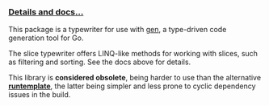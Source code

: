 ### [Details and docs...](https://clipperhouse.github.io/gen/slice/)

This package is a typewriter for use with [gen](https://github.com/clipperhouse/gen), a type-driven code generation tool for Go.

The slice typewriter offers LINQ-like methods for working with slices, such as filtering and sorting. See the docs above for details.

This library is **considered obsolete**, being harder to use than the alternative [**runtemplate**](https://github.com/rickb777/runtemplate), the latter being simpler and less prone to cyclic dependency issues in the build.
